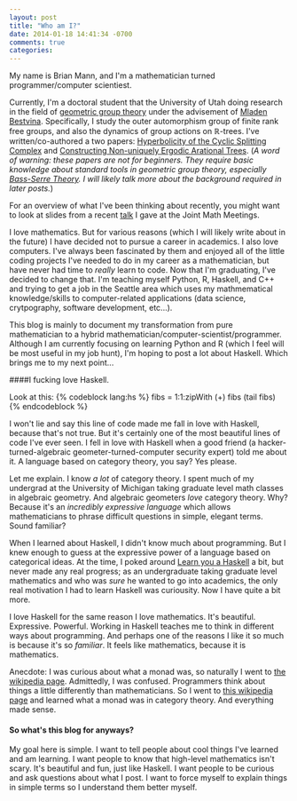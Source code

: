 ```yaml
---
layout: post
title: "Who am I?"
date: 2014-01-18 14:41:34 -0700
comments: true
categories: 
---
```


My name is Brian Mann, and I'm a mathematician turned programmer/computer scientiest.

Currently, I'm a doctoral student that the University of Utah doing research in the field of [geometric group theory][ggt] under the advisement of [Mladen Bestvina][mladen]. Specifically, I study the outer automorphism group of finite rank free groups, and also the dynamics of group actions on $\mathbb{R} \mbox{-trees}$. I've written/co-authored a two papers: [Hyperbolicity of the Cyclic Splitting Complex][splittingcomplex] and [Constructing Non-uniquely Ergodic Arational Trees][NUE]. (*A word of warning: these papers are not for beginners. They require basic knowledge about standard tools in geometric group theory, especially [Bass-Serre Theory][BST]. I will likely talk more about the background required in later posts.*)

For an overview of what I've been thinking about recently, you might want to look at slides from a recent [talk][JMM] I gave at the Joint Math Meetings.

I love mathematics. But for various reasons (which I will likely write about in the future) I have decided not to pursue a career in academics. I also love computers. I've always been fascinated by them and enjoyed all of the little coding projects I've needed to do in my career as a mathematician, but have never had time to *really* learn to code. Now that I'm graduating, I've decided to change that. I'm teaching myself Python, R, Haskell, and C++ and trying to get a job in the Seattle area which uses my mathmematical knowledge/skills to computer-related applications (data science, crytpography, software development, etc...).

This blog is mainly to document my transformation from pure mathematician to a hybrid mathematician/computer-scientist/programmer. Although I am currently focusing on learning Python and R (which I feel will be most useful in my job hunt), I'm hoping to post a lot about Haskell. Which brings me to my next point...

####I fucking love Haskell.

Look at this:
{% codeblock lang:hs %}
fibs = 1:1:zipWith (+) fibs (tail fibs)
{% endcodeblock %}

I won't lie and say this line of code made me fall in love with Haskell, because that's not true. But it's certainly one of the most beautiful lines of code I've ever seen. I fell in love with Haskell when a good friend (a hacker-turned-algebraic geometer-turned-computer security expert) told me about it. A language based on category theory, you say? Yes please. 

Let me explain. I know *a lot* of category theory. I spent much of my undergrad at the University of Michigan taking graduate level math classes in algebraic geometry. And algebraic geometers *love* category theory. Why? Because it's an *incredibly expressive language* which allows mathematicians to phrase difficult questions in simple, elegant terms. Sound familiar?

When I learned about Haskell, I didn't know much about programming. But I knew enough to guess at the expressive power of a language based on categorical ideas. At the time, I poked around [Learn you a Haskell][lyah] a bit, but never made any real progress; as an undergraduate taking graduate level mathematics and who was *sure* he wanted to go into academics, the only real motivation I had to learn Haskell was curiousity. Now I have quite a bit more. 

I love Haskell for the same reason I love mathematics. It's beautiful. Expressive. Powerful. Working in Haskell teaches me to think in different ways about programming. And perhaps one of the reasons I like it so much is because it's so *familiar*. It feels like mathematics, because it is mathematics.

Anecdote: I was curious about what a monad was, so naturally I went to [the wikipedia page][monad]. Admittedly, I was confused. Programmers think about things a little differently than mathematicians. So I went to [this wikipedia page][monadcat] and learned what a monad was in category theory. And everything made sense. 

#### So what's this blog for anyways?

My goal here is simple. I want to tell people about cool things I've learned and am learning. I want people to know that high-level mathematics isn't scary. It's beautiful and fun, just like Haskell. I want people to be curious and ask questions about what I post. I want to force myself to explain things in simple terms so I understand them better myself.








[ggt]: http://en.wikipedia.org/wiki/Geometric_group_theory
[mladen]: http://en.wikipedia.org/wiki/Mladen_Bestvina
[NUE]: http://arxiv.org/abs/1311.1771
[splittingcomplex]: http://arxiv.org/abs/1212.2986
[BST]: http://en.wikipedia.org/wiki/Bass-Serre
[JMM]:https://github.com/brianmannmath/JointMathMeetings/blob/master/JMM_talk.pdf
[lyah]: http://learnyouahaskell.com/
[monad]: http://en.wikipedia.org/wiki/Monad_(functional_programming)
[monadcat]: http://en.wikipedia.org/wiki/Monad_(category_theory)